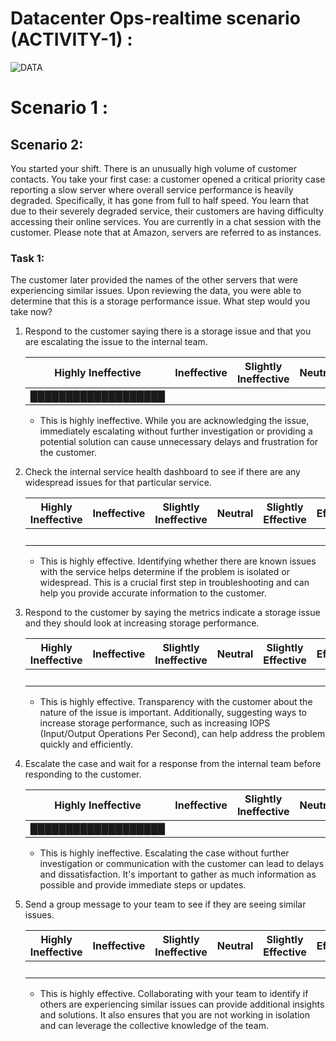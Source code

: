 # Datacenter Ops-realtime scenario (ACTIVITY-1) : 

![DATA](https://raw.github.com/karthikeya03/IMAGES/JustMain/image123.png)

# Scenario 1 : 


## Scenario 2:

You started your shift. There is an unusually high volume of customer contacts. You take your first case: a customer opened a critical priority case reporting a slow server where overall service performance is heavily degraded. Specifically, it has gone from full to half speed. You learn that due to their severely degraded service, their customers are having difficulty accessing their online services. You are currently in a chat session with the customer. Please note that at Amazon, servers are referred to as instances.

### Task 1:

The customer later provided the names of the other servers that were experiencing similar issues. Upon reviewing the data, you were able to determine that this is a storage performance issue. What step would you take now?

1. Respond to the customer saying there is a storage issue and that you are escalating the issue to the internal team.

   | Highly Ineffective  | Ineffective | Slightly Ineffective | Neutral | Slightly Effective | Effective | Highly Effective |
   | ------------------- | ----------- | -------------------- | ------- | ------------------ | --------- | ---------------- |
   | ███████████████████ |             |                      |         |                    |           |                  |

   - This is highly ineffective. While you are acknowledging the issue, immediately escalating without further investigation or providing a potential solution can cause unnecessary delays and frustration for the customer.

2. Check the internal service health dashboard to see if there are any widespread issues for that particular service.

   | Highly Ineffective | Ineffective | Slightly Ineffective | Neutral | Slightly Effective | Effective | Highly Effective    |
   | ------------------ | ----------- | -------------------- | ------- | ------------------ | --------- | ------------------- |
   |                    |             |                      |         |                    |           | ███████████████████ |

   - This is highly effective. Identifying whether there are known issues with the service helps determine if the problem is isolated or widespread. This is a crucial first step in troubleshooting and can help you provide accurate information to the customer.

3. Respond to the customer by saying the metrics indicate a storage issue and they should look at increasing storage performance.

   | Highly Ineffective | Ineffective | Slightly Ineffective | Neutral | Slightly Effective | Effective | Highly Effective    |
   | ------------------ | ----------- | -------------------- | ------- | ------------------ | --------- | ------------------- |
   |                    |             |                      |         |                    |           | ███████████████████ |

   - This is highly effective. Transparency with the customer about the nature of the issue is important. Additionally, suggesting ways to increase storage performance, such as increasing IOPS (Input/Output Operations Per Second), can help address the problem quickly and efficiently.

4. Escalate the case and wait for a response from the internal team before responding to the customer.

   | Highly Ineffective  | Ineffective | Slightly Ineffective | Neutral | Slightly Effective | Effective | Highly Effective |
   | ------------------- | ----------- | -------------------- | ------- | ------------------ | --------- | ---------------- |
   | ███████████████████ |             |                      |         |                    |           |                  |

   - This is highly ineffective. Escalating the case without further investigation or communication with the customer can lead to delays and dissatisfaction. It's important to gather as much information as possible and provide immediate steps or updates.

5. Send a group message to your team to see if they are seeing similar issues.

   | Highly Ineffective | Ineffective | Slightly Ineffective | Neutral | Slightly Effective | Effective | Highly Effective    |
   | ------------------ | ----------- | -------------------- | ------- | ------------------ | --------- | ------------------- |
   |                    |             |                      |         |                    |           | ███████████████████ |

   - This is highly effective. Collaborating with your team to identify if others are experiencing similar issues can provide additional insights and solutions. It also ensures that you are not working in isolation and can leverage the collective knowledge of the team.
